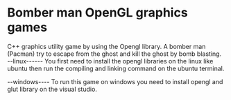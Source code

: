 # Bomber man OpenGL graphics games 
C++ graphics utility game by using the Opengl library. A bomber man (Pacman) try to escape from the ghost and kill the ghost by bomb blasting.                                                                                                                                  
--linux------ You first need to install the opengl libraries on the linux like ubuntu then run the compiling and linking command on the                 ubuntu terminal.

--windows---- To run this game on windows you need to install opengl and glut library on the visual studio.  
